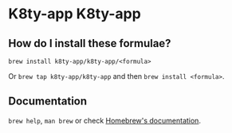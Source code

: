 # K8ty-app K8ty-app

## How do I install these formulae?
`brew install k8ty-app/k8ty-app/<formula>`

Or `brew tap k8ty-app/k8ty-app` and then `brew install <formula>`.

## Documentation
`brew help`, `man brew` or check [Homebrew's documentation](https://docs.brew.sh).
